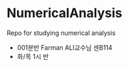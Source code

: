 # NumericalAnalysis
Repo for studying numerical analysis

* 001분반 Farman ALI교수님 센B114  
* 화/목 1시 반  

